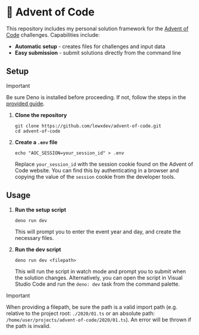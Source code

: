# 🎄 Advent of Code

This repository includes my personal solution framework for the
[Advent of Code](https://adventofcode.com) challenges. Capabilities include:

- **Automatic setup** - creates files for challenges and input data
- **Easy submission** - submit solutions directly from the command line

## Setup

> [!IMPORTANT]
> Be sure Deno is installed before proceeding. If not, follow the steps in the
> [provided guide](https://docs.deno.com/runtime/getting_started/installation/).

1. **Clone the repository**

   ```shell
   git clone https://github.com/lewxdev/advent-of-code.git
   cd advent-of-code
   ```

1. **Create a `.env` file**

   ```shell
   echo "AOC_SESSION=your_session_id" > .env
   ```

   Replace `your_session_id` with the session cookie found on the Advent of Code
   website. You can find this by authenticating in a browser and copying the
   value of the `session` cookie from the developer tools.

## Usage

1. **Run the setup script**

   ```shell
   deno run dev
   ```

   This will prompt you to enter the event year and day, and create the
   necessary files.

1. **Run the dev script**

   ```shell
   deno run dev <filepath>
   ```

   This will run the script in watch mode and prompt you to submit when the
   solution changes. Alternatively, you can open the script in Visual Studio
   Code and run the `deno: dev` task from the command palette.

> [!IMPORTANT]
> When providing a filepath, be sure the path is a valid import path (e.g.
> relative to the project root: `./2020/01.ts` or an absolute path:
> `/home/user/projects/advent-of-code/2020/01.ts`). An error will be thrown if
> the path is invalid.
